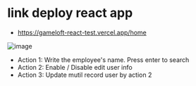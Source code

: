 # link deploy react app

- https://gameloft-react-test.vercel.app/home


![image](https://user-images.githubusercontent.com/114550617/193251012-e7fa34f8-14c2-4ebe-8301-21278364c04b.png)


- Action 1: Write the employee's name. Press enter to search
- Action 2: Enable / Disable edit user info
- Action 3: Update mutil record user by action 2
